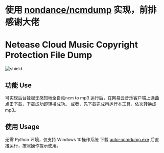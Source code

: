 # 使用 [nondance/ncmdump](https://github.com/nondanee/ncmdump "nondance/ncmdump") 实现，前排感谢大佬

# Netease Cloud Music Copyright Protection File Dump

![shield](https://img.shields.io/badge/python-2.7%20%7C%203.4%2B-blue)

## 功能 Use

可实现后台挂起无感知地全自动ncm to mp3
运行后，在网易云音乐客户端上选曲点击下载，下载成功即转换成功。
或者，先下载完成再运行本工具，依次转换成mp3。

## 使用 Usage

无需 Python 环境，仅支持 Windows 10操作系统
下载 [auto-ncmdump.exe](https://github.com/iKunpw/auto-ncmdump/releases/download/1.0/auto-ncmdump.exe "auto-ncmdump.exe")  后直接运行，按照操作提示使用。
